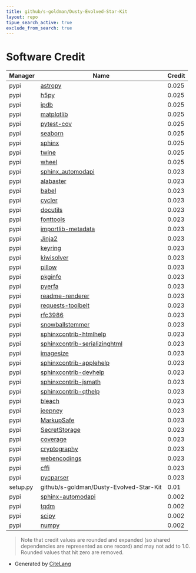 ```yaml
---
title: github/s-goldman/Dusty-Evolved-Star-Kit
layout: repo
tipue_search_active: true
exclude_from_search: true
---
```

# Software Credit

|Manager|Name|Credit|
|-------|----|------|
|pypi|[astropy](http://astropy.org)|0.025|
|pypi|[h5py](https://pypi.org/project/h5py)|0.025|
|pypi|[ipdb](https://pypi.org/project/ipdb)|0.025|
|pypi|[matplotlib](https://pypi.org/project/matplotlib)|0.025|
|pypi|[pytest-cov](https://pypi.org/project/pytest-cov)|0.025|
|pypi|[seaborn](https://pypi.org/project/seaborn)|0.025|
|pypi|[sphinx](https://pypi.org/project/sphinx)|0.025|
|pypi|[twine](https://pypi.org/project/twine)|0.025|
|pypi|[wheel](https://pypi.org/project/wheel)|0.025|
|pypi|[sphinx_automodapi](https://pypi.org/project/sphinx_automodapi)|0.023|
|pypi|[alabaster](https://pypi.org/project/alabaster)|0.023|
|pypi|[babel](https://pypi.org/project/babel)|0.023|
|pypi|[cycler](https://pypi.org/project/cycler)|0.023|
|pypi|[docutils](https://pypi.org/project/docutils)|0.023|
|pypi|[fonttools](https://pypi.org/project/fonttools)|0.023|
|pypi|[importlib-metadata](https://pypi.org/project/importlib-metadata)|0.023|
|pypi|[Jinja2](https://pypi.org/project/Jinja2)|0.023|
|pypi|[keyring](https://pypi.org/project/keyring)|0.023|
|pypi|[kiwisolver](https://pypi.org/project/kiwisolver)|0.023|
|pypi|[pillow](https://pypi.org/project/pillow)|0.023|
|pypi|[pkginfo](https://pypi.org/project/pkginfo)|0.023|
|pypi|[pyerfa](https://pypi.org/project/pyerfa)|0.023|
|pypi|[readme-renderer](https://pypi.org/project/readme-renderer)|0.023|
|pypi|[requests-toolbelt](https://pypi.org/project/requests-toolbelt)|0.023|
|pypi|[rfc3986](https://pypi.org/project/rfc3986)|0.023|
|pypi|[snowballstemmer](https://pypi.org/project/snowballstemmer)|0.023|
|pypi|[sphinxcontrib-htmlhelp](https://pypi.org/project/sphinxcontrib-htmlhelp)|0.023|
|pypi|[sphinxcontrib-serializinghtml](https://pypi.org/project/sphinxcontrib-serializinghtml)|0.023|
|pypi|[imagesize](https://pypi.org/project/imagesize)|0.023|
|pypi|[sphinxcontrib-applehelp](https://pypi.org/project/sphinxcontrib-applehelp)|0.023|
|pypi|[sphinxcontrib-devhelp](https://pypi.org/project/sphinxcontrib-devhelp)|0.023|
|pypi|[sphinxcontrib-jsmath](https://pypi.org/project/sphinxcontrib-jsmath)|0.023|
|pypi|[sphinxcontrib-qthelp](https://pypi.org/project/sphinxcontrib-qthelp)|0.023|
|pypi|[bleach](https://pypi.org/project/bleach)|0.023|
|pypi|[jeepney](https://pypi.org/project/jeepney)|0.023|
|pypi|[MarkupSafe](https://pypi.org/project/MarkupSafe)|0.023|
|pypi|[SecretStorage](https://pypi.org/project/SecretStorage)|0.023|
|pypi|[coverage](https://pypi.org/project/coverage)|0.023|
|pypi|[cryptography](https://pypi.org/project/cryptography)|0.023|
|pypi|[webencodings](https://pypi.org/project/webencodings)|0.023|
|pypi|[cffi](https://pypi.org/project/cffi)|0.023|
|pypi|[pycparser](https://pypi.org/project/pycparser)|0.023|
|setup.py|github/s-goldman/Dusty-Evolved-Star-Kit|0.01|
|pypi|[sphinx-automodapi](https://pypi.org/project/sphinx-automodapi)|0.002|
|pypi|[tqdm](https://pypi.org/project/tqdm)|0.002|
|pypi|[scipy](https://pypi.org/project/scipy)|0.002|
|pypi|[numpy](https://pypi.org/project/numpy)|0.002|


> Note that credit values are rounded and expanded (so shared dependencies are represented as one record) and may not add to 1.0. Rounded values that hit zero are removed.


- Generated by [CiteLang](https://github.com/vsoch/citelang)
